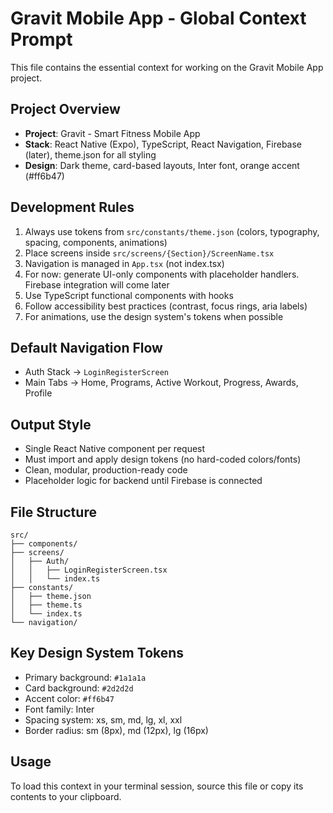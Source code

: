 # Gravit Mobile App - Global Context Prompt

This file contains the essential context for working on the Gravit Mobile App project.

## Project Overview
- **Project**: Gravit - Smart Fitness Mobile App
- **Stack**: React Native (Expo), TypeScript, React Navigation, Firebase (later), theme.json for all styling
- **Design**: Dark theme, card-based layouts, Inter font, orange accent (#ff6b47)

## Development Rules
1. Always use tokens from `src/constants/theme.json` (colors, typography, spacing, components, animations)
2. Place screens inside `src/screens/{Section}/ScreenName.tsx`
3. Navigation is managed in `App.tsx` (not index.tsx)
4. For now: generate UI-only components with placeholder handlers. Firebase integration will come later
5. Use TypeScript functional components with hooks
6. Follow accessibility best practices (contrast, focus rings, aria labels)
7. For animations, use the design system's tokens when possible

## Default Navigation Flow
- Auth Stack → `LoginRegisterScreen`
- Main Tabs → Home, Programs, Active Workout, Progress, Awards, Profile

## Output Style
- Single React Native component per request
- Must import and apply design tokens (no hard-coded colors/fonts)
- Clean, modular, production-ready code
- Placeholder logic for backend until Firebase is connected

## File Structure
```
src/
├── components/
├── screens/
│   ├── Auth/
│   │   ├── LoginRegisterScreen.tsx
│   │   └── index.ts
├── constants/
│   ├── theme.json
│   ├── theme.ts
│   └── index.ts
└── navigation/
```

## Key Design System Tokens
- Primary background: `#1a1a1a`
- Card background: `#2d2d2d`
- Accent color: `#ff6b47`
- Font family: Inter
- Spacing system: xs, sm, md, lg, xl, xxl
- Border radius: sm (8px), md (12px), lg (16px)

## Usage
To load this context in your terminal session, source this file or copy its contents to your clipboard.